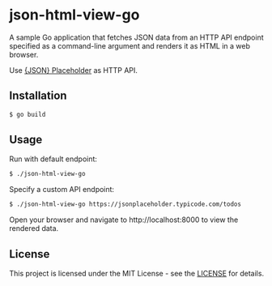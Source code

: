 # json-html-view-go

A sample Go application that fetches JSON data from an HTTP API endpoint specified as a command-line argument and renders it as HTML in a web browser.

Use [{JSON} Placeholder](https://jsonplaceholder.typicode.com/) as HTTP API.

## Installation

```bash
$ go build
```

## Usage

Run with default endpoint:

```bash
$ ./json-html-view-go
```

Specify a custom API endpoint:

```bash
$ ./json-html-view-go https://jsonplaceholder.typicode.com/todos
```

Open your browser and navigate to http://localhost:8000 to view the rendered data.

## License

This project is licensed under the MIT License - see the [LICENSE](https://opensource.org/license/mit) for details.

